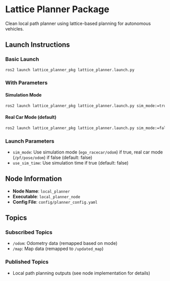 # Lattice Planner Package

Clean local path planner using lattice-based planning for autonomous vehicles.

## Launch Instructions

### Basic Launch
```bash
ros2 launch lattice_planner_pkg lattice_planner.launch.py
```

### With Parameters

#### Simulation Mode
```bash
ros2 launch lattice_planner_pkg lattice_planner.launch.py sim_mode:=true use_sim_time:=true
```

#### Real Car Mode (default)
```bash
ros2 launch lattice_planner_pkg lattice_planner.launch.py sim_mode:=false use_sim_time:=false
```

### Launch Parameters

- `sim_mode`: Use simulation mode (`ego_racecar/odom`) if true, real car mode (`/pf/pose/odom`) if false (default: false)
- `use_sim_time`: Use simulation time if true (default: false)

## Node Information

- **Node Name**: `local_planner`
- **Executable**: `local_planner_node`
- **Config File**: `config/planner_config.yaml`

## Topics

### Subscribed Topics
- `/odom`: Odometry data (remapped based on mode)
- `/map`: Map data (remapped to `/updated_map`)

### Published Topics
- Local path planning outputs (see node implementation for details)